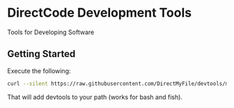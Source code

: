 # DirectCode Development Tools

Tools for Developing Software

## Getting Started

Execute the following:

```bash
curl --silent https://raw.githubusercontent.com/DirectMyFile/devtools/master/tool/install.sh | bash
```

That will add devtools to your path (works for bash and fish).